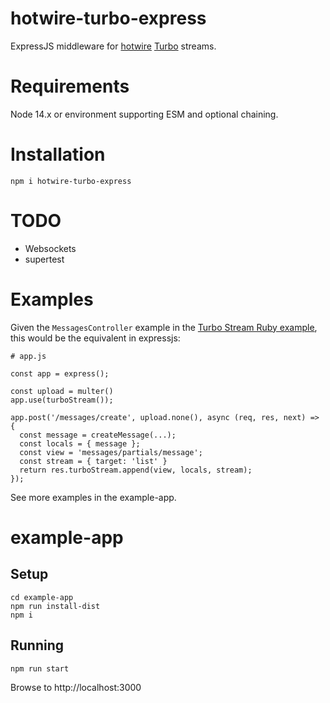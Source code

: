 # hotwire-turbo-express

ExpressJS middleware for <a href="https://hotwire.dev/">hotwire</a> <a href="https://turbo.hotwire.dev/">Turbo</a> streams.

# Requirements

Node 14.x or environment supporting ESM and optional chaining.

# Installation

```
npm i hotwire-turbo-express
```

# TODO

- Websockets
- supertest

# Examples

Given the `MessagesController` example in the <a href="https://turbo.hotwire.dev/handbook/streams">Turbo Stream Ruby example</a>, this would be the equivalent in expressjs:

```
# app.js

const app = express();

const upload = multer()
app.use(turboStream());

app.post('/messages/create', upload.none(), async (req, res, next) => {
  const message = createMessage(...);
  const locals = { message };
  const view = 'messages/partials/message';
  const stream = { target: 'list' }
  return res.turboStream.append(view, locals, stream);
});
```

See more examples in the example-app.

# example-app

## Setup

```
cd example-app
npm run install-dist
npm i
```

## Running
```
npm run start
```

Browse to http://localhost:3000